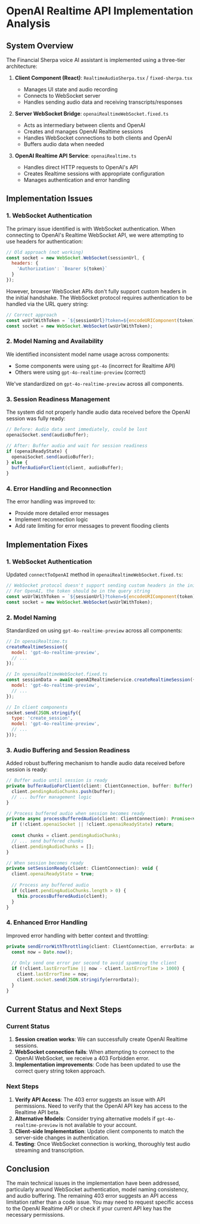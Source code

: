 # OpenAI Realtime API Implementation Analysis

## System Overview

The Financial Sherpa voice AI assistant is implemented using a three-tier architecture:

1. **Client Component (React)**: `RealtimeAudioSherpa.tsx` / `fixed-sherpa.tsx`
   - Manages UI state and audio recording
   - Connects to WebSocket server
   - Handles sending audio data and receiving transcripts/responses

2. **Server WebSocket Bridge**: `openaiRealtimeWebSocket.fixed.ts`
   - Acts as intermediary between clients and OpenAI
   - Creates and manages OpenAI Realtime sessions
   - Handles WebSocket connections to both clients and OpenAI
   - Buffers audio data when needed

3. **OpenAI Realtime API Service**: `openaiRealtime.ts`
   - Handles direct HTTP requests to OpenAI's API
   - Creates Realtime sessions with appropriate configuration
   - Manages authentication and error handling

## Implementation Issues

### 1. WebSocket Authentication

The primary issue identified is with WebSocket authentication. When connecting to OpenAI's Realtime WebSocket API, we were attempting to use headers for authentication:

```javascript
// Old approach (not working)
const socket = new WebSocket.WebSocket(sessionUrl, {
  headers: {
    'Authorization': `Bearer ${token}`
  }
});
```

However, browser WebSocket APIs don't fully support custom headers in the initial handshake. The WebSocket protocol requires authentication to be handled via the URL query string:

```javascript
// Correct approach
const wsUrlWithToken = `${sessionUrl}?token=${encodeURIComponent(token)}`;
const socket = new WebSocket.WebSocket(wsUrlWithToken);
```

### 2. Model Naming and Availability

We identified inconsistent model name usage across components:

- Some components were using `gpt-4o` (incorrect for Realtime API)
- Others were using `gpt-4o-realtime-preview` (correct)

We've standardized on `gpt-4o-realtime-preview` across all components.

### 3. Session Readiness Management

The system did not properly handle audio data received before the OpenAI session was fully ready:

```javascript
// Before: Audio data sent immediately, could be lost
openaiSocket.send(audioBuffer);

// After: Buffer audio and wait for session readiness
if (openaiReadyState) {
  openaiSocket.send(audioBuffer);
} else {
  bufferAudioForClient(client, audioBuffer);
}
```

### 4. Error Handling and Reconnection

The error handling was improved to:
- Provide more detailed error messages
- Implement reconnection logic
- Add rate limiting for error messages to prevent flooding clients

## Implementation Fixes

### 1. WebSocket Authentication

Updated `connectToOpenAI` method in `openaiRealtimeWebSocket.fixed.ts`:

```javascript
// WebSocket protocol doesn't support sending custom headers in the initial handshake
// For OpenAI, the token should be in the query string
const wsUrlWithToken = `${sessionUrl}?token=${encodeURIComponent(token)}`;
const socket = new WebSocket.WebSocket(wsUrlWithToken);
```

### 2. Model Naming

Standardized on using `gpt-4o-realtime-preview` across all components:

```javascript
// In openaiRealtime.ts
createRealtimeSession({
  model: 'gpt-4o-realtime-preview',
  // ...
});

// In openaiRealtimeWebSocket.fixed.ts
const sessionData = await openAIRealtimeService.createRealtimeSession({
  model: 'gpt-4o-realtime-preview',
  // ...
});

// In client components
socket.send(JSON.stringify({
  type: 'create_session',
  model: 'gpt-4o-realtime-preview',
  // ...
}));
```

### 3. Audio Buffering and Session Readiness

Added robust buffering mechanism to handle audio data received before session is ready:

```javascript
// Buffer audio until session is ready
private bufferAudioForClient(client: ClientConnection, buffer: Buffer): void {
  client.pendingAudioChunks.push(buffer);
  // ... buffer management logic
}

// Process buffered audio when session becomes ready
private async processBufferedAudio(client: ClientConnection): Promise<void> {
  if (!client.openaiSocket || !client.openaiReadyState) return;
  
  const chunks = client.pendingAudioChunks;
  // ... send buffered chunks
  client.pendingAudioChunks = [];
}

// When session becomes ready
private setSessionReady(client: ClientConnection): void {
  client.openaiReadyState = true;
  
  // Process any buffered audio
  if (client.pendingAudioChunks.length > 0) {
    this.processBufferedAudio(client);
  }
}
```

### 4. Enhanced Error Handling

Improved error handling with better context and throttling:

```javascript
private sendErrorWithThrottling(client: ClientConnection, errorData: any): void {
  const now = Date.now();
  
  // Only send one error per second to avoid spamming the client
  if (!client.lastErrorTime || now - client.lastErrorTime > 1000) {
    client.lastErrorTime = now;
    client.socket.send(JSON.stringify(errorData));
  }
}
```

## Current Status and Next Steps

### Current Status

1. **Session creation works**: We can successfully create OpenAI Realtime sessions.
2. **WebSocket connection fails**: When attempting to connect to the OpenAI WebSocket, we receive a 403 Forbidden error.
3. **Implementation improvements**: Code has been updated to use the correct query string token approach.

### Next Steps

1. **Verify API Access**: The 403 error suggests an issue with API permissions. Need to verify that the OpenAI API key has access to the Realtime API beta.
2. **Alternative Models**: Consider trying alternative models if `gpt-4o-realtime-preview` is not available to your account.
3. **Client-side Implementation**: Update client components to match the server-side changes in authentication.
4. **Testing**: Once WebSocket connection is working, thoroughly test audio streaming and transcription.

## Conclusion

The main technical issues in the implementation have been addressed, particularly around WebSocket authentication, model naming consistency, and audio buffering. The remaining 403 error suggests an API access limitation rather than a code issue. You may need to request specific access to the OpenAI Realtime API or check if your current API key has the necessary permissions.